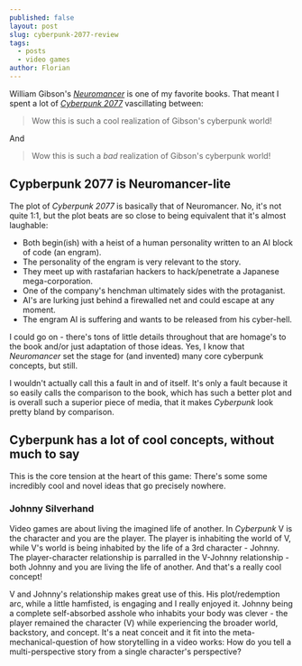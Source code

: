 ```yaml
---
published: false
layout: post
slug: cyberpunk-2077-review
tags:
  - posts
  - video games
author: Florian
---
```


William Gibson's [_Neuromancer_](https://en.wikipedia.org/wiki/Neuromancer) is one of my favorite books. That meant I spent a lot of [_Cyberpunk 2077_](https://en.wikipedia.org/wiki/Cyberpunk_2077) vascillating between:

> Wow this is such a cool realization of Gibson's cyberpunk world!

And

> Wow this is such a _bad_ realization of Gibson's cyberpunk world!

## Cypberpunk 2077 is Neuromancer-lite

The plot of _Cyberpunk 2077_ is basically that of Neuromancer. No, it's not quite 1:1, but the plot beats are so close to being equivalent that it's almost laughable:

- Both begin(ish) with a heist of a human personality written to an AI block of code (an engram).
- The personality of the engram is very relevant to the story.
- They meet up with rastafarian hackers to hack/penetrate a Japanese mega-corporation.
- One of the company's henchman ultimately sides with the protaganist.
- AI's are lurking just behind a firewalled net and could escape at any moment.
- The engram AI is suffering and wants to be released from his cyber-hell.

I could go on - there's tons of little details throughout that are homage's to the book and/or just adaptation of those ideas. Yes, I know that _Neuromancer_ set the stage for (and invented) many core cyberpunk concepts, but still.

I wouldn't actually call this a fault in and of itself. It's only a fault because it so easily calls the comparison to the book, which has such a better plot and is overall such a superior piece of media, that it makes _Cyberpunk_ look pretty bland by comparison.

## Cyberpunk has a lot of cool concepts, without much to say

This is the core tension at the heart of this game: There's some some incredibly cool and novel ideas that go precisely nowhere.

### Johnny Silverhand

Video games are about living the imagined life of another. In _Cyberpunk_ V is the character and you are the player. The player is inhabiting the world of V, while V's world is being inhabited by the life of a 3rd character - Johnny. The player-character relationship is parralled in the V-Johnny relationship - both Johnny and you are living the life of another. And that's a really cool concept!

V and Johnny's relationship makes great use of this. His plot/redemption arc, while a little hamfisted, is engaging and I really enjoyed it. Johnny being a complete self-absorbed asshole who inhabits your body was clever - the player remained the character (V) while experiencing the broader world, backstory, and concept. It's a neat conceit and it fit into the meta-mechanical-question of how storytelling in a video works: How do you tell a multi-perspective story from a single character's perspective?












